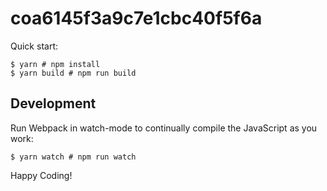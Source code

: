 # coa6145f3a9c7e1cbc40f5f6a

Quick start:

```
$ yarn # npm install
$ yarn build # npm run build
````

## Development

Run Webpack in watch-mode to continually compile the JavaScript as you work:

```
$ yarn watch # npm run watch
```

Happy Coding!
